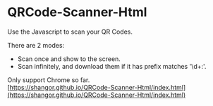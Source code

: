 # QRCode-Scanner-Html
Use the Javascript to scan your QR Codes.  

There are 2 modes:
- Scan once and show to the screen.
- Scan infinitely, and download them if it has prefix matches '\d+:'.


Only support Chrome so far.  
[https://shangor.github.io/QRCode-Scanner-Html/index.html](https://shangor.github.io/QRCode-Scanner-Html/index.html)
